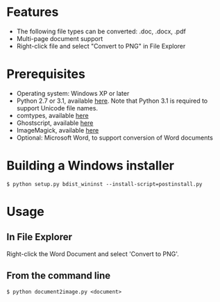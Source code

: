 Features
========
* The following file types can be converted: .doc, .docx, .pdf
* Multi-page document support
* Right-click file and select "Convert to PNG" in File Explorer

Prerequisites
=============
* Operating system: Windows XP or later
* Python 2.7 or 3.1, available [here](http://www.python.org/getit/). Note that Python 3.1 is
  required to support Unicode file names.
* comtypes, available [here](http://sourceforge.net/projects/comtypes/files/comtypes/)
* Ghostscript, available [here](http://www.ghostscript.com/download/gsdnld.html)
* ImageMagick, available [here](http://www.imagemagick.org/script/binary-releases.php#windows)
* Optional: Microsoft Word, to support conversion of Word documents

Building a Windows installer
============================
`$ python setup.py bdist_wininst --install-script=postinstall.py`

Usage
=====
In File Explorer
----------------------
Right-click the Word Document and select 'Convert to PNG'.

From the command line
---------------------
`$ python document2image.py <document>`
